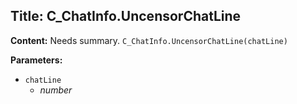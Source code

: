 ## Title: C_ChatInfo.UncensorChatLine

**Content:**
Needs summary.
`C_ChatInfo.UncensorChatLine(chatLine)`

**Parameters:**
- `chatLine`
  - *number*